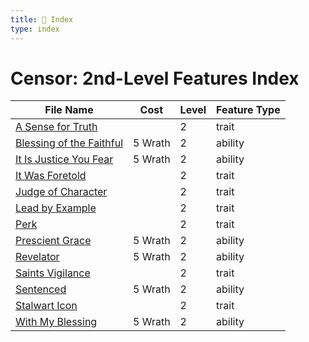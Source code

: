 ```yaml
---
title: 📑 Index
type: index
---
```


# Censor: 2nd-Level Features Index

| File Name                                                     | Cost    | Level | Feature Type |
| ------------------------------------------------------------- | ------- | ----- | ------------ |
| [A Sense for Truth](../A%20Sense%20for%20Truth)               |         | 2     | trait        |
| [Blessing of the Faithful](../Blessing%20of%20the%20Faithful) | 5 Wrath | 2     | ability      |
| [It Is Justice You Fear](../It%20Is%20Justice%20You%20Fear)   | 5 Wrath | 2     | ability      |
| [It Was Foretold](../It%20Was%20Foretold)                     |         | 2     | trait        |
| [Judge of Character](../Judge%20of%20Character)               |         | 2     | trait        |
| [Lead by Example](../Lead%20by%20Example)                     |         | 2     | trait        |
| [Perk](../Perk)                                               |         | 2     | trait        |
| [Prescient Grace](../Prescient%20Grace)                       | 5 Wrath | 2     | ability      |
| [Revelator](../Revelator)                                     | 5 Wrath | 2     | ability      |
| [Saints Vigilance](../Saints%20Vigilance)                     |         | 2     | trait        |
| [Sentenced](../Sentenced)                                     | 5 Wrath | 2     | ability      |
| [Stalwart Icon](../Stalwart%20Icon)                           |         | 2     | trait        |
| [With My Blessing](../With%20My%20Blessing)                   | 5 Wrath | 2     | ability      |
